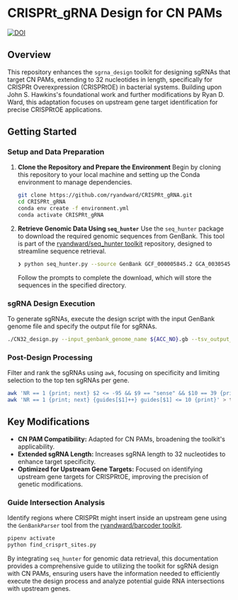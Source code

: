 # CRISPRt_gRNA Design for CN PAMs

[![DOI](https://zenodo.org/badge/567437408.svg)](https://zenodo.org/badge/latestdoi/567437408)

## Overview
This repository enhances the `sgrna_design` toolkit for designing sgRNAs that target CN PAMs, extending to 32 nucleotides in length, specifically for CRISPRt Overexpression (CRISPRtOE) in bacterial systems. Building upon John S. Hawkins's foundational work and further modifications by Ryan D. Ward, this adaptation focuses on upstream gene target identification for precise CRISPRtOE applications.

## Getting Started

### Setup and Data Preparation

1. **Clone the Repository and Prepare the Environment**
   Begin by cloning this repository to your local machine and setting up the Conda environment to manage dependencies.
   ```bash
   git clone https://github.com/ryandward/CRISPRt_gRNA.git
   cd CRISPRt_gRNA
   conda env create -f environment.yml
   conda activate CRISPRt_gRNA
   ```

2. **Retrieve Genomic Data Using `seq_hunter`**
   Use the `seq_hunter` package to download the required genomic sequences from GenBank. This tool is part of the [ryandward/seq_hunter toolkit](https://github.com/ryandward/seq_hunter) repository, designed to streamline sequence retrieval.
   ```bash
   ❯ python seq_hunter.py --source GenBank GCF_000005845.2 GCA_003054575.1
   ```
   Follow the prompts to complete the download, which will store the sequences in the specified directory.

### sgRNA Design Execution

To generate sgRNAs, execute the design script with the input GenBank genome file and specify the output file for sgRNAs.
```bash
./CN32_design.py --input_genbank_genome_name ${ACC_NO}.gb --tsv_output_file ${ACC_NO}_sgrna.tsv
```

### Post-Design Processing

Filter and rank the sgRNAs using `awk`, focusing on specificity and limiting selection to the top ten sgRNAs per gene.
```bash
awk 'NR == 1 {print; next} $2 <= -95 && $9 == "sense" && $10 == 39 {print $0 | "sort -k1,1V -k2,2nr"}' ${ACC_NO}_sgrna.tsv | 
awk 'NR == 1 {print; next} {guides[$1]++} guides[$1] <= 10 {print}' > top_ten_sgRNA_outputs.tsv
```

## Key Modifications

- **CN PAM Compatibility:** Adapted for CN PAMs, broadening the toolkit's applicability.
- **Extended sgRNA Length:** Increases sgRNA length to 32 nucleotides to enhance target specificity.
- **Optimized for Upstream Gene Targets:** Focused on identifying upstream gene targets for CRISPRtOE, improving the precision of genetic modifications.

### Guide Intersection Analysis

Identify regions where CRISPRt might insert inside an upstream gene using the `GenBankParser` tool from the [ryandward/barcoder toolkit](https://github.com/ryandward/barcoder).
```bash
pipenv activate
python find_crisprt_sites.py
```

By integrating `seq_hunter` for genomic data retrieval, this documentation provides a comprehensive guide to utilizing the toolkit for sgRNA design with CN PAMs, ensuring users have the information needed to efficiently execute the design process and analyze potential guide RNA intersections with upstream genes.
